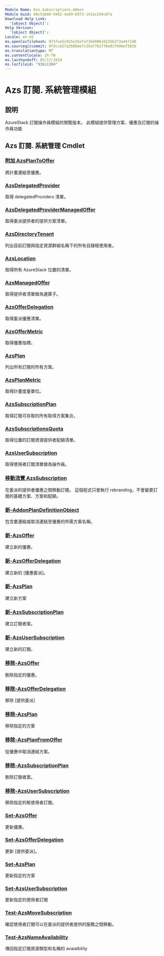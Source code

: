 ```yaml
---
Module Name: Azs.Subscriptions.Admin
Module Guid: 60c5ab08-9482-4a99-b973-141ac294c07a
Download Help Link:
  '[object Object]': 
Help Version:
  '[object Object]': 
Locale: en-US
ms.openlocfilehash: 973fea5c015e35efaf36d98634235b273a447140
ms.sourcegitcommit: 0fdccb57a356b6e7c35a77b1f76e01fb96ef582b
ms.translationtype: MT
ms.contentlocale: zh-TW
ms.lasthandoff: 05/17/2019
ms.locfileid: "93611384"
---
```

# Azs 訂閱. 系統管理模組
## 說明
AzureStack 訂閱操作員模組的預覽版本。  此模組提供管理方案、優惠及訂閱的操作員功能

## Azs 訂閱. 系統管理 Cmdlet
### [附加 AzsPlanToOffer](Add-AzsPlanToOffer.md)
將計畫連結至優惠。

### [AzsDelegatedProvider](Get-AzsDelegatedProvider.md)
取得 delegatedProviders 清單。

### [AzsDelegatedProviderManagedOffer](Get-AzsDelegatedProviderManagedOffer.md)
取得委派提供者的提供方案清單。

### [AzsDirectoryTenant](Get-AzsDirectoryTenant.md)
列出目前訂閱與指定資源群組名稱下的所有目錄租使用者。

### [AzsLocation](Get-AzsLocation.md)
取得所有 AzureStack 位置的清單。

### [AzsManagedOffer](Get-AzsManagedOffer.md)
取得提供者清單做為運算子。

### [AzsOfferDelegation](Get-AzsOfferDelegation.md)
取得委派優惠清單。

### [AzsOfferMetric](Get-AzsOfferMetric.md)
取得優惠指標。

### [AzsPlan](Get-AzsPlan.md)
列出所有訂閱的所有方案。

### [AzsPlanMetric](Get-AzsPlanMetric.md)
取得計畫度量單位。

### [AzsSubscriptionPlan](Get-AzsSubscriptionPlan.md)
取得訂閱可存取的所有取得方案集合。

### [AzsSubscriptionsQuota](Get-AzsSubscriptionsQuota.md)
取得位置的訂閱資源提供者配額清單。

### [AzsUserSubscription](Get-AzsUserSubscription.md)
取得使用者訂閱清單做為操作員。

### [移動流覽 AzsSubscription](Move-AzsSubscription.md)
在委派的提供者優惠之間移動訂閱。
這個程式只會執行 rebranding，不會變更訂閱的基礎方案、方案和配額。

### [新-AddonPlanDefinitionObject](New-AddonPlanDefinitionObject.md)
包含要連結或取消連結至優惠的所需方案名稱。

### [新-AzsOffer](New-AzsOffer.md)
建立新的優惠。

### [新-AzsOfferDelegation](New-AzsOfferDelegation.md)
建立新的 [優惠委派]。

### [新-AzsPlan](New-AzsPlan.md)
建立新方案

### [新-AzsSubscriptionPlan](New-AzsSubscriptionPlan.md)
建立訂閱者案。

### [新-AzsUserSubscription](New-AzsUserSubscription.md)
建立新的訂閱。

### [移除-AzsOffer](Remove-AzsOffer.md)
刪除指定的優惠。

### [移除-AzsOfferDelegation](Remove-AzsOfferDelegation.md)
移除 [提供委派]

### [移除-AzsPlan](Remove-AzsPlan.md)
移除指定的方案

### [移除-AzsPlanFromOffer](Remove-AzsPlanFromOffer.md)
從優惠中取消連結方案。

### [移除-AzsSubscriptionPlan](Remove-AzsSubscriptionPlan.md)
刪除訂閱者案。

### [移除-AzsUserSubscription](Remove-AzsUserSubscription.md)
移除指定的租使用者訂閱。

### [Set-AzsOffer](Set-AzsOffer.md)
更新優惠。

### [Set-AzsOfferDelegation](Set-AzsOfferDelegation.md)
更新 [提供委派]。

### [Set-AzsPlan](Set-AzsPlan.md)
更新指定的方案

### [Set-AzsUserSubscription](Set-AzsUserSubscription.md)
更新指定的使用者訂閱

### [Test-AzsMoveSubscription](Test-AzsMoveSubscription.md)
確認使用者訂閱可以在委派的提供者提供的服務之間移動。

### [Test-AzsNameAvailability](Test-AzsNameAvailability.md)
傳回指定訂閱資源類型和名稱的 avaialbility


